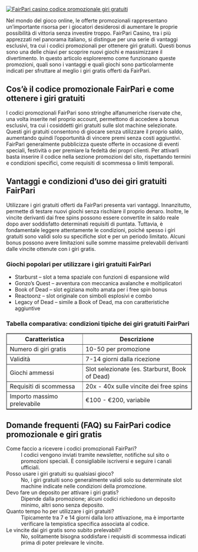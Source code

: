 [![FairPari casino codice promozionale giri gratuiti](https://123-caf.pages.dev/gitsignup.png)](https://vrmoo.ru/Bt82HjjY)

<div>   <p>Nel mondo del gioco online, le offerte promozionali rappresentano un’importante risorsa per i giocatori desiderosi di aumentare le proprie possibilità di vittoria senza investire troppo. FairPari Casino, tra i più apprezzati nel panorama italiano, si distingue per una serie di vantaggi esclusivi, tra cui i codici promozionali per ottenere giri gratuiti. Questi bonus sono una delle chiavi per scoprire nuovi giochi e massimizzare il divertimento. In questo articolo esploreremo come funzionano queste promozioni, quali sono i vantaggi e quali giochi sono particolarmente indicati per sfruttare al meglio i giri gratis offerti da FairPari.</p>   <h2>Cos’è il codice promozionale FairPari e come ottenere i giri gratuiti</h2>   <p>I codici promozionali FairPari sono stringhe alfanumeriche riservate che, una volta inserite nel proprio account, permettono di accedere a bonus esclusivi, tra cui i cosiddetti giri gratuiti sulle slot machine selezionate. Questi giri gratuiti consentono di giocare senza utilizzare il proprio saldo, aumentando quindi l’opportunità di vincere premi senza costi aggiuntivi. FairPari generalmente pubblicizza queste offerte in occasione di eventi speciali, festività o per premiare la fedeltà dei propri clienti. Per attivarli basta inserire il codice nella sezione promozioni del sito, rispettando termini e condizioni specifici, come requisiti di scommessa o limiti temporali.</p>   <h2>Vantaggi e condizioni d’uso dei giri gratuiti FairPari</h2>   <p>Utilizzare i giri gratuiti offerti da FairPari presenta vari vantaggi. Innanzitutto, permette di testare nuovi giochi senza rischiare il proprio denaro. Inoltre, le vincite derivanti dai free spins possono essere convertite in saldo reale dopo aver soddisfatto determinati requisiti di puntata. Tuttavia, è fondamentale leggere attentamente le condizioni, poiché spesso i giri gratuiti sono validi solo su specifiche slot e per un periodo limitato. Alcuni bonus possono avere limitazioni sulle somme massime prelevabili derivanti dalle vincite ottenute con i giri gratis.</p>   <h3>Giochi popolari per utilizzare i giri gratuiti FairPari</h3>   <ul>     <li>Starburst – slot a tema spaziale con funzioni di espansione wild</li>     <li>Gonzo’s Quest – avventura con meccanica avalanche e moltiplicatori</li>     <li>Book of Dead – slot egiziana molto amata per i free spin bonus</li>     <li>Reactoonz – slot originale con simboli esplosivi e combo</li>     <li>Legacy of Dead – simile a Book of Dead, ma con caratteristiche aggiuntive</li>   </ul>   <h3>Tabella comparativa: condizioni tipiche dei giri gratuiti FairPari</h3>   <table border="1" cellpadding="5" cellspacing="0">     <thead>       <tr>         <th>Caratteristica</th>         <th>Descrizione</th>       </tr>     </thead>     <tbody>       <tr>         <td>Numero di giri gratis</td>         <td>10-50 per promozione</td>       </tr>       <tr>         <td>Validità</td>         <td>7-14 giorni dalla ricezione</td>       </tr>       <tr>         <td>Giochi ammessi</td>         <td>Slot selezionate (es. Starburst, Book of Dead)</td>       </tr>       <tr>         <td>Requisiti di scommessa</td>         <td>20x - 40x sulle vincite dei free spins</td>       </tr>       <tr>         <td>Importo massimo prelevabile</td>         <td>€100 - €200, variabile</td>       </tr>     </tbody>   </table>   <h2>Domande frequenti (FAQ) su FairPari codice promozionale e giri gratis</h2>   <dl>     <dt>Come faccio a ricevere i codici promozionali FairPari?</dt>     <dd>I codici vengono inviati tramite newsletter, notifiche sul sito o promozioni speciali. È consigliabile iscriversi e seguire i canali ufficiali.</dd>     <dt>Posso usare i giri gratuiti su qualsiasi gioco?</dt>     <dd>No, i giri gratuiti sono generalmente validi solo su determinate slot machine indicate nelle condizioni della promozione.</dd>     <dt>Devo fare un deposito per attivare i giri gratis?</dt>     <dd>Dipende dalla promozione; alcuni codici richiedono un deposito minimo, altri sono senza deposito.</dd>     <dt>Quanto tempo ho per utilizzare i giri gratuiti?</dt>     <dd>Tipicamente tra 7 e 14 giorni dalla loro attivazione, ma è importante verificare la tempistica specifica associata al codice.</dd>     <dt>Le vincite dai giri gratis sono subito prelevabili?</dt>     <dd>No, solitamente bisogna soddisfare i requisiti di scommessa indicati prima di poter prelevare le vincite.</dd>   </dl>   </div>